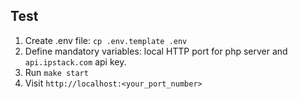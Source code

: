 ## Test

1. Create .env file: `cp .env.template .env `
2. Define mandatory variables: local HTTP port for php server and `api.ipstack.com` api key.
3. Run `make start`
4. Visit `http://localhost:<your_port_number>`
